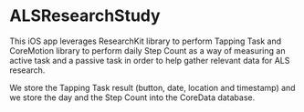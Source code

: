 # ALSResearchStudy
This iOS app leverages ResearchKit library to perform Tapping Task and CoreMotion library to perform daily Step Count as a way of measuring an active task and a passive task in order to help gather relevant data for ALS research. 

We store the Tapping Task result (button, date, location and timestamp) and we store the day and the Step Count into the CoreData database.
